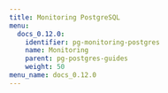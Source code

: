 ```yaml
---
title: Monitoring PostgreSQL
menu:
  docs_0.12.0:
    identifier: pg-monitoring-postgres
    name: Monitoring
    parent: pg-postgres-guides
    weight: 50
menu_name: docs_0.12.0
---
```

